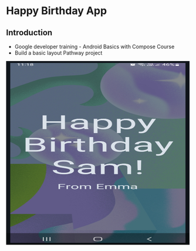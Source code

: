 
# Happy Birthday App

## Introduction
- Google developer training - Android Basics with Compose Course
- Build a basic layout Pathway project


<p align="left">  <img src="https://github.com/Sajeewamalith/Happy_Birthday/blob/master/Screenshot_20241219-111823_Happy%20Birthday.jpg"  width="500" height="500"/> </p>
